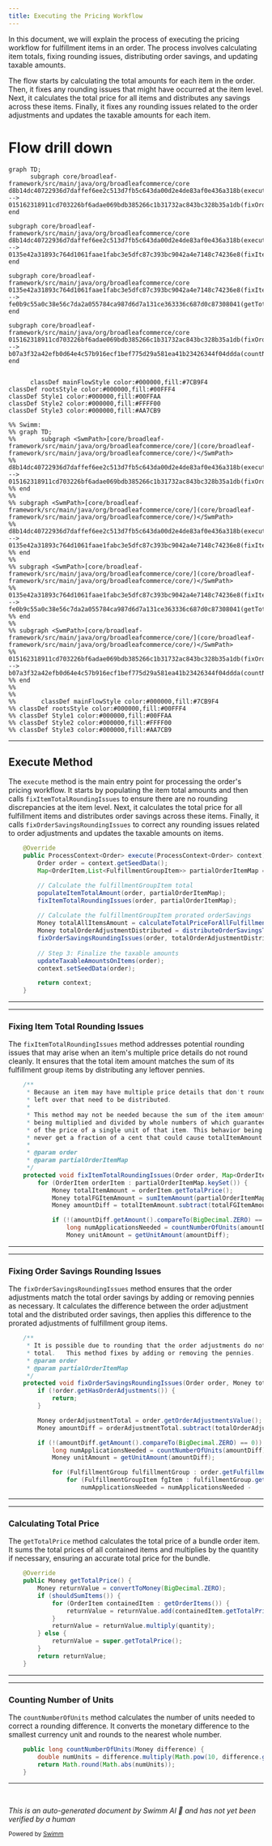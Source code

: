 ```yaml
---
title: Executing the Pricing Workflow
---
```

In this document, we will explain the process of executing the pricing workflow for fulfillment items in an order. The process involves calculating item totals, fixing rounding issues, distributing order savings, and updating taxable amounts.

The flow starts by calculating the total amounts for each item in the order. Then, it fixes any rounding issues that might have occurred at the item level. Next, it calculates the total price for all items and distributes any savings across these items. Finally, it fixes any rounding issues related to the order adjustments and updates the taxable amounts for each item.

# Flow drill down

```mermaid
graph TD;
      subgraph core/broadleaf-framework/src/main/java/org/broadleafcommerce/core
d8b14dc40722936d7daffef6ee2c513d7fb5c643da00d2e4de83af0e436a318b(execute):::mainFlowStyle --> 015162318911cd703226bf6adae069bdb385266c1b31732ac843bc328b35a1db(fixOrderSavingsRoundingIssues)
end

subgraph core/broadleaf-framework/src/main/java/org/broadleafcommerce/core
d8b14dc40722936d7daffef6ee2c513d7fb5c643da00d2e4de83af0e436a318b(execute):::mainFlowStyle --> 0135e42a31893c764d1061faae1fabc3e5dfc87c393bc9042a4e7148c74236e8(fixItemTotalRoundingIssues):::mainFlowStyle
end

subgraph core/broadleaf-framework/src/main/java/org/broadleafcommerce/core
0135e42a31893c764d1061faae1fabc3e5dfc87c393bc9042a4e7148c74236e8(fixItemTotalRoundingIssues):::mainFlowStyle --> fe0b9c55a0c38e56c7da2a055784ca987d6d7a131ce363336c687d0c87308041(getTotalPrice):::mainFlowStyle
end

subgraph core/broadleaf-framework/src/main/java/org/broadleafcommerce/core
015162318911cd703226bf6adae069bdb385266c1b31732ac843bc328b35a1db(fixOrderSavingsRoundingIssues) --> b07a3f32a42efb0d64e4c57b916ecf1bef775d29a581ea41b23426344f04ddda(countNumberOfUnits)
end


      classDef mainFlowStyle color:#000000,fill:#7CB9F4
classDef rootsStyle color:#000000,fill:#00FFF4
classDef Style1 color:#000000,fill:#00FFAA
classDef Style2 color:#000000,fill:#FFFF00
classDef Style3 color:#000000,fill:#AA7CB9

%% Swimm:
%% graph TD;
%%       subgraph <SwmPath>[core/broadleaf-framework/src/main/java/org/broadleafcommerce/core/](core/broadleaf-framework/src/main/java/org/broadleafcommerce/core/)</SwmPath>
%% d8b14dc40722936d7daffef6ee2c513d7fb5c643da00d2e4de83af0e436a318b(execute):::mainFlowStyle --> 015162318911cd703226bf6adae069bdb385266c1b31732ac843bc328b35a1db(fixOrderSavingsRoundingIssues)
%% end
%% 
%% subgraph <SwmPath>[core/broadleaf-framework/src/main/java/org/broadleafcommerce/core/](core/broadleaf-framework/src/main/java/org/broadleafcommerce/core/)</SwmPath>
%% d8b14dc40722936d7daffef6ee2c513d7fb5c643da00d2e4de83af0e436a318b(execute):::mainFlowStyle --> 0135e42a31893c764d1061faae1fabc3e5dfc87c393bc9042a4e7148c74236e8(fixItemTotalRoundingIssues):::mainFlowStyle
%% end
%% 
%% subgraph <SwmPath>[core/broadleaf-framework/src/main/java/org/broadleafcommerce/core/](core/broadleaf-framework/src/main/java/org/broadleafcommerce/core/)</SwmPath>
%% 0135e42a31893c764d1061faae1fabc3e5dfc87c393bc9042a4e7148c74236e8(fixItemTotalRoundingIssues):::mainFlowStyle --> fe0b9c55a0c38e56c7da2a055784ca987d6d7a131ce363336c687d0c87308041(getTotalPrice):::mainFlowStyle
%% end
%% 
%% subgraph <SwmPath>[core/broadleaf-framework/src/main/java/org/broadleafcommerce/core/](core/broadleaf-framework/src/main/java/org/broadleafcommerce/core/)</SwmPath>
%% 015162318911cd703226bf6adae069bdb385266c1b31732ac843bc328b35a1db(fixOrderSavingsRoundingIssues) --> b07a3f32a42efb0d64e4c57b916ecf1bef775d29a581ea41b23426344f04ddda(countNumberOfUnits)
%% end
%% 
%% 
%%       classDef mainFlowStyle color:#000000,fill:#7CB9F4
%% classDef rootsStyle color:#000000,fill:#00FFF4
%% classDef Style1 color:#000000,fill:#00FFAA
%% classDef Style2 color:#000000,fill:#FFFF00
%% classDef Style3 color:#000000,fill:#AA7CB9
```

<SwmSnippet path="/core/broadleaf-framework/src/main/java/org/broadleafcommerce/core/pricing/service/workflow/FulfillmentItemPricingActivity.java" line="83">

---

## Execute Method

The <SwmToken path="core/broadleaf-framework/src/main/java/org/broadleafcommerce/core/pricing/service/workflow/FulfillmentItemPricingActivity.java" pos="84:8:8" line-data="    public ProcessContext&lt;Order&gt; execute(ProcessContext&lt;Order&gt; context) throws Exception {">`execute`</SwmToken> method is the main entry point for processing the order's pricing workflow. It starts by populating the item total amounts and then calls <SwmToken path="core/broadleaf-framework/src/main/java/org/broadleafcommerce/core/pricing/service/workflow/FulfillmentItemPricingActivity.java" pos="90:1:1" line-data="        fixItemTotalRoundingIssues(order, partialOrderItemMap);">`fixItemTotalRoundingIssues`</SwmToken> to ensure there are no rounding discrepancies at the item level. Next, it calculates the total price for all fulfillment items and distributes order savings across these items. Finally, it calls <SwmToken path="core/broadleaf-framework/src/main/java/org/broadleafcommerce/core/pricing/service/workflow/FulfillmentItemPricingActivity.java" pos="95:1:1" line-data="        fixOrderSavingsRoundingIssues(order, totalOrderAdjustmentDistributed);">`fixOrderSavingsRoundingIssues`</SwmToken> to correct any rounding issues related to order adjustments and updates the taxable amounts on items.

```java
    @Override
    public ProcessContext<Order> execute(ProcessContext<Order> context) throws Exception {
        Order order = context.getSeedData();
        Map<OrderItem,List<FulfillmentGroupItem>> partialOrderItemMap = new HashMap<>();

        // Calculate the fulfillmentGroupItem total
        populateItemTotalAmount(order, partialOrderItemMap);
        fixItemTotalRoundingIssues(order, partialOrderItemMap);
        
        // Calculate the fulfillmentGroupItem prorated orderSavings
        Money totalAllItemsAmount = calculateTotalPriceForAllFulfillmentItems(order);
        Money totalOrderAdjustmentDistributed = distributeOrderSavingsToItems(order, totalAllItemsAmount.getAmount());
        fixOrderSavingsRoundingIssues(order, totalOrderAdjustmentDistributed);
        
        // Step 3: Finalize the taxable amounts
        updateTaxableAmountsOnItems(order);
        context.setSeedData(order);

        return context;
    }
```

---

</SwmSnippet>

<SwmSnippet path="/core/broadleaf-framework/src/main/java/org/broadleafcommerce/core/pricing/service/workflow/FulfillmentItemPricingActivity.java" line="136">

---

### Fixing Item Total Rounding Issues

The <SwmToken path="core/broadleaf-framework/src/main/java/org/broadleafcommerce/core/pricing/service/workflow/FulfillmentItemPricingActivity.java" pos="148:5:5" line-data="    protected void fixItemTotalRoundingIssues(Order order, Map&lt;OrderItem, List&lt;FulfillmentGroupItem&gt;&gt; partialOrderItemMap) {">`fixItemTotalRoundingIssues`</SwmToken> method addresses potential rounding issues that may arise when an item's multiple price details do not round cleanly. It ensures that the total item amount matches the sum of its fulfillment group items by distributing any leftover pennies.

```java
    /**
     * Because an item may have multiple price details that don't round cleanly, we may have pennies
     * left over that need to be distributed.
     * 
     * This method may not be needed because the sum of the item amounts is derived from a double price (OrderItem's total)
     * being multiplied and divided by whole numbers of which guarantees that each item amount is a clean multiple
     * of the price of a single unit of that item. This behavior being enforced in populateItemTotalAmount. So we will
     * never get a fraction of a cent that could cause totalItemAmount and totalFGItemAmount to be different values.
     * 
     * @param order
     * @param partialOrderItemMap
     */
    protected void fixItemTotalRoundingIssues(Order order, Map<OrderItem, List<FulfillmentGroupItem>> partialOrderItemMap) {
        for (OrderItem orderItem : partialOrderItemMap.keySet()) {
            Money totalItemAmount = orderItem.getTotalPrice();
            Money totalFGItemAmount = sumItemAmount(partialOrderItemMap.get(orderItem), order);
            Money amountDiff = totalItemAmount.subtract(totalFGItemAmount);

            if (!(amountDiff.getAmount().compareTo(BigDecimal.ZERO) == 0)) {
                long numApplicationsNeeded = countNumberOfUnits(amountDiff);
                Money unitAmount = getUnitAmount(amountDiff);
```

---

</SwmSnippet>

<SwmSnippet path="/core/broadleaf-framework/src/main/java/org/broadleafcommerce/core/pricing/service/workflow/FulfillmentItemPricingActivity.java" line="205">

---

### Fixing Order Savings Rounding Issues

The <SwmToken path="core/broadleaf-framework/src/main/java/org/broadleafcommerce/core/pricing/service/workflow/FulfillmentItemPricingActivity.java" pos="211:5:5" line-data="    protected void fixOrderSavingsRoundingIssues(Order order, Money totalOrderAdjustmentDistributed) {">`fixOrderSavingsRoundingIssues`</SwmToken> method ensures that the order adjustments match the total order savings by adding or removing pennies as necessary. It calculates the difference between the order adjustment total and the distributed order savings, then applies this difference to the prorated adjustments of fulfillment group items.

```java
    /**
     * It is possible due to rounding that the order adjustments do not match the 
     * total.   This method fixes by adding or removing the pennies.
     * @param order
     * @param partialOrderItemMap
     */
    protected void fixOrderSavingsRoundingIssues(Order order, Money totalOrderAdjustmentDistributed) {
        if (!order.getHasOrderAdjustments()) {
            return;
        }

        Money orderAdjustmentTotal = order.getOrderAdjustmentsValue();
        Money amountDiff = orderAdjustmentTotal.subtract(totalOrderAdjustmentDistributed);

        if (!(amountDiff.getAmount().compareTo(BigDecimal.ZERO) == 0)) {
            long numApplicationsNeeded = countNumberOfUnits(amountDiff);
            Money unitAmount = getUnitAmount(amountDiff);

            for (FulfillmentGroup fulfillmentGroup : order.getFulfillmentGroups()) {
                for (FulfillmentGroupItem fgItem : fulfillmentGroup.getFulfillmentGroupItems()) {
                    numApplicationsNeeded = numApplicationsNeeded -
```

---

</SwmSnippet>

<SwmSnippet path="/core/broadleaf-framework/src/main/java/org/broadleafcommerce/core/order/domain/BundleOrderItemImpl.java" line="416">

---

### Calculating Total Price

The <SwmToken path="core/broadleaf-framework/src/main/java/org/broadleafcommerce/core/order/domain/BundleOrderItemImpl.java" pos="417:5:5" line-data="    public Money getTotalPrice() {">`getTotalPrice`</SwmToken> method calculates the total price of a bundle order item. It sums the total prices of all contained items and multiplies by the quantity if necessary, ensuring an accurate total price for the bundle.

```java
    @Override
    public Money getTotalPrice() {
        Money returnValue = convertToMoney(BigDecimal.ZERO);
        if (shouldSumItems()) {
            for (OrderItem containedItem : getOrderItems()) {
                returnValue = returnValue.add(containedItem.getTotalPrice());
            }
            returnValue = returnValue.multiply(quantity);
        } else {
            returnValue = super.getTotalPrice();
        }
        return returnValue;
    }
```

---

</SwmSnippet>

<SwmSnippet path="/core/broadleaf-framework/src/main/java/org/broadleafcommerce/core/pricing/service/workflow/FulfillmentItemPricingActivity.java" line="274">

---

### Counting Number of Units

The <SwmToken path="core/broadleaf-framework/src/main/java/org/broadleafcommerce/core/pricing/service/workflow/FulfillmentItemPricingActivity.java" pos="274:5:5" line-data="    public long countNumberOfUnits(Money difference) {">`countNumberOfUnits`</SwmToken> method calculates the number of units needed to correct a rounding difference. It converts the monetary difference to the smallest currency unit and rounds to the nearest whole number.

```java
    public long countNumberOfUnits(Money difference) {
        double numUnits = difference.multiply(Math.pow(10, difference.getCurrency().getDefaultFractionDigits())).doubleValue();
        return Math.round(Math.abs(numUnits));
    }
```

---

</SwmSnippet>

&nbsp;

*This is an auto-generated document by Swimm AI 🌊 and has not yet been verified by a human*

<SwmMeta version="3.0.0" repo-id="Z2l0aHViJTNBJTNBQnJvYWRsZWFmQ29tbWVyY2UtZGVtby1uZXclM0ElM0FTd2ltbS1EZW1v" repo-name="BroadleafCommerce-demo-new" doc-type="flows"><sup>Powered by [Swimm](/)</sup></SwmMeta>
